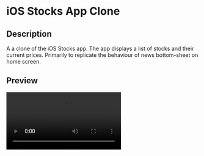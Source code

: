 # iOS Stocks App Clone

## Description
A a clone of the iOS Stocks app. The app displays a list of stocks and their current prices.
Primarily to replicate the behaviour of news bottom-sheet on home screen.

## Preview
<video src="https://github.com/ashishcors/ios-stock-clone/blob/main/screenshots/recording.mp4" controls="controls" style="max-width: 730px;">
</video>
